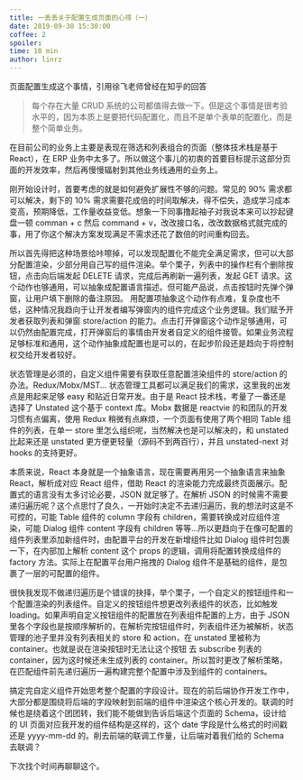 ```yaml
---
title: 一丢丢关于配置生成页面的心得（一）
date: 2019-09-30 15:30:00
coffee: 2
spoiler: 
time: 10 min
author: linrz
---
```


页面配置生成这个事情，引用徐飞老师曾经在知乎的回答
> 每个存在大量 CRUD 系统的公司都值得去做一下。但是这个事情是很考验水平的，因为本质上是要把代码配置化，而且不是单个表单的配置化，而是整个简单业务。

在目前公司的业务上主要是表现在筛选和列表组合的页面（整体技术栈是基于 React），在 ERP 业务中太多了。所以做这个事儿的初衷的首要目标提示这部分页面的开发效率，然后再慢慢辐射到其他业务线通用的业务上。

刚开始设计时，首要考虑的就是如何避免扩展性不够的问题。常见的 90% 需求都可以解决，剩下的 10% 需求需要花成倍的时间取解决，得不偿失，造成学习成本变高，预期降低，工作量收益变低。想象一下同事撸起袖子对我说本来可以抄起键盘一顿 comman + c 然后 command + v，改改接口名，改改数据格式就完成的事，用了你这个解决方案发现满足不需求还花了数倍的时间重构回去。

所以首先得把这种场景给咔嚓掉，可以发现配置化不能完全满足需求，但可以大部分配置渲染，少部分用自己写的组件渲染。举个栗子，列表中的操作栏有个删除按钮，点击向后端发起 DELETE 请求，完成后再刷新一遍列表，发起 GET 请求。这个动作也够通用，可以抽象成配置语言描述。但可能产品说，点击按钮时先弹个弹窗，让用户填下删除的备注原因。
用配置项抽象这个动作有点难，复杂度也不低，这种情况我趋向于让开发者编写弹窗内的组件完成这个业务逻辑。我们赋予开发者获取列表和弹窗 store/action 的能力。点击打开弹窗这个动作足够通用，可以仍然由配置完成，打开弹窗后的事情由开发者自定义的组件接管。如果业务流程足够标准和通用，这个动作抽象成配置也是可以的，在起步阶段还是趋向于将控制权交给开发者较好。

状态管理是必须的，自定义组件需要有获取任意配置渲染组件的 store/action 的办法。Redux/Mobx/MST... 状态管理工具都可以满足我们的需求，这里我的出发点是用起来足够 easy 和贴近日常开发。由于是 React 技术栈，考量了一番还是选择了 Unstated 这个基于 context 库。Mobx 数据是 reactvie 的和团队的开发习惯有点偏离，使用 Redux 稍微有点麻烦，一个页面有使用了两个相同 Table 组件的列表，在单一 store 里怎么组织呢，当然解决也是可以解决的，和 unstated 比起来还是 unstated 更方便更轻量（源码不到两百行），并且 unstated-next 对 hooks 的支持更好。

本质来说，React 本身就是一个抽象语言，现在需要再用另一个抽象语言来抽象 React，解析成对应 React 组件，借助 React 的渲染能力完成最终页面展示。配置式的语言没有太多讨论必要，JSON 就足够了。在解析 JSON 的时候需不需要递归遍历呢？这个点思忖了良久，一开始时决定不去递归遍历，我的想法时这是不可控的，可能 Table 组件的 column 字段有 children，需要转换成对应组件渲染，可能 Dialog 组件 content 字段有 children 等等...所以更趋向于在像可配置的组件列表里添加新组件时，由配置平台的开发在新增组件比如 Dialog 组件时包裹一下，在内部加上解析 content 这个 props 的逻辑，调用将配置转换成组件的 factory 方法。实际上在配置平台用户拖拽的 Dialog 组件不是基础的组件，是包裹了一层的可配置的组件。

很快我发现不做递归遍历是个错误的抉择，举个栗子，一个自定义的按钮组件和一个配置渲染的列表组件。自定义的按钮组件想更改列表组件的状态，比如触发 loading。如果声明自定义按钮组件的配置放在列表组件配置的上方，由于 JSON 里各个字段也是按顺序解析的，在解析完按钮组件时，列表组件还为被解析，状态管理的池子里并没有列表相关的 store 和 action，在 unstated 里被称为 container。也就是说在渲染按钮时无法让这个按钮 去 subscribe 列表的 container，因为这时候还未生成列表的 container。所以暂时更改了解析策略，在匹配组件前先递归遍历一遍构建完整个配置中涉及到组件的 containers。

搞定完自定义组件开始思考整个配置的字段设计。现在的前后端协作开发工作中，大部分都是围绕将后端的字段映射到前端的组件中渲染这个核心开发的。联调的时候也是绕着这个团团转，我们能不能做到告诉后端这个页面的 Schema，设计给的 UI 页面对应我开发的组件结构是这样的，这个 date 字段是什么格式的时间戳还是 yyyy-mm-dd 的。削去前端的联调工作量，让后端对着我们给的 Schema 去联调？

下次找个时间再聊聊这个。